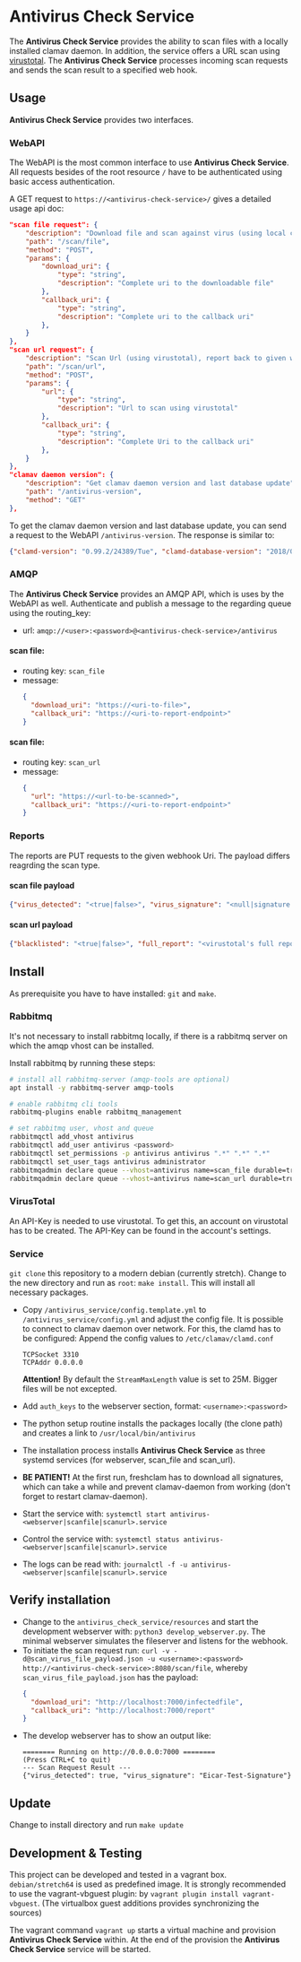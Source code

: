 # Antivirus Check Service

The __Antivirus Check Service__ provides the ability to scan files with a locally installed clamav daemon. In addition, the service offers a URL scan using [virustotal](https://www.virustotal.com).
The __Antivirus Check Service__ processes incoming scan requests and sends the scan result to a specified web hook.

## Usage
__Antivirus Check Service__ provides two interfaces.

### WebAPI
The WebAPI is the most common interface to use __Antivirus Check Service__.
All requests besides of the root resource `/` have to be authenticated using basic access authentication.

A GET request to `https://<antivirus-check-service>/` gives a detailed usage api doc:
~~~json
"scan file request": {
    "description": "Download file and scan against virus (using local clamd), report back to given webhook uri",
    "path": "/scan/file",
    "method": "POST",
    "params": {
        "download_uri": {
            "type": "string",
            "description": "Complete uri to the downloadable file"
        },
        "callback_uri": {
            "type": "string",
            "description": "Complete uri to the callback uri"
        },
    }
},
"scan url request": {
    "description": "Scan Url (using virustotal), report back to given webhook Uri",
    "path": "/scan/url",
    "method": "POST",
    "params": {
        "url": {
            "type": "string",
            "description": "Url to scan using virustotal"
        },
        "callback_uri": {
            "type": "string",
            "description": "Complete Uri to the callback uri"
        },
    }
},
"clamav daemon version": {
    "description": "Get clamav daemon version and last database update",
    "path": "/antivirus-version",
    "method": "GET"
},
~~~

To get the clamav daemon version and last database update, you can send a request to the WebAPI `/antivirus-version`.
The response is similar to:
~~~json
{"clamd-version": "0.99.2/24389/Tue", "clamd-database-version": "2018/03/13 - 08:12:22"}
~~~

### AMQP
The __Antivirus Check Service__ provides an AMQP API, which is uses by the WebAPI as well. 
Authenticate and publish a message to the regarding queue using the routing_key:

- url: `amqp://<user>:<password>@<antivirus-check-service>/antivirus`

#### scan file:
 - routing key: `scan_file`
 - message:
    ~~~json
    {
      "download_uri": "https://<uri-to-file>",
      "callback_uri": "https://<uri-to-report-endpoint>"
    }
    ~~~

#### scan file:
 - routing key: `scan_url`
 - message:
    ~~~json
    {
      "url": "https://<url-to-be-scanned>",
      "callback_uri": "https://<uri-to-report-endpoint>"
    }
    ~~~

### Reports
The reports are PUT requests to the given webhook Uri. The payload differs reagrding the scan type.

#### scan file payload
~~~json
{"virus_detected": "<true|false>", "virus_signature": "<null|signature name>"}
~~~

#### scan url payload
~~~json
{"blacklisted": "<true|false>", "full_report": "<virustotal's full report>"}
~~~


## Install
As prerequisite you have to have installed: `git` and `make`.

### Rabbitmq
It's not necessary to install rabbitmq locally, if there is a rabbitmq server on which the amqp vhost can be installed.

Install rabbitmq by running these steps:
```bash
# install all rabbitmq-server (amqp-tools are optional)
apt install -y rabbitmq-server amqp-tools

# enable rabbitmq cli tools
rabbitmq-plugins enable rabbitmq_management

# set rabbitmq user, vhost and queue
rabbitmqctl add_vhost antivirus
rabbitmqctl add_user antivirus <password>
rabbitmqctl set_permissions -p antivirus antivirus ".*" ".*" ".*"
rabbitmqctl set_user_tags antivirus administrator
rabbitmqadmin declare queue --vhost=antivirus name=scan_file durable=true -u antivirus -p <password>
rabbitmqadmin declare queue --vhost=antivirus name=scan_url durable=true -u antivirus -p <password>
```

### VirusTotal
An API-Key is needed to use virustotal. To get this, an account on virustotal has to be created. The API-Key can be found in the account's settings.

### Service
`git clone` this repository to a modern debian (currently stretch). Change to the new
directory and run as `root`: `make install`. This will install all necessary
packages.

- Copy `/antivirus_service/config.template.yml` to `/antivirus_service/config.yml`
  and adjust the config file.
  It is possible to connect to clamav daemon over network. For this, the clamd has to be configured:
  Append the config values to `/etc/clamav/clamd.conf`
  ```
  TCPSocket 3310
  TCPAddr 0.0.0.0
  ```
  **Attention!** By default the `StreamMaxLength` value is set to 25M. Bigger files will be not excepted.

- Add `auth_keys` to the webserver section, format: `<username>:<password>`
- The python setup routine installs the packages locally (the clone path) and
  creates a link to `/usr/local/bin/antivirus`
- The installation process installs __Antivirus Check Service__ as three systemd
  services (for webserver, scan_file and scan_url). 
- __BE PATIENT!__ At the first run, freshclam has to download all signatures, which can take a 
  while and prevent clamav-daemon from working (don't forget to restart clamav-daemon).
- Start the service with:
  `systemctl start antivirus-<webserver|scanfile|scanurl>.service`
- Control the service with: `systemctl status antivirus-<webserver|scanfile|scanurl>.service`
- The logs can be read with: `journalctl -f -u antivirus-<webserver|scanfile|scanurl>.service`

## Verify installation
- Change to the `antivirus_check_service/resources` and start the development webserver with:
  `python3 develop_webserver.py`. The minimal webserver simulates the fileserver and listens for the webhook.
- To initiate the scan request run: `curl -v -d@scan_virus_file_payload.json -u <username>:<password> http://<antivirus-check-service>:8080/scan/file`, 
  whereby `scan_virus_file_payload.json` has the payload:
  ```json
  {
    "download_uri": "http://localhost:7000/infectedfile",
    "callback_uri": "http://localhost:7000/report"
  }
  ```
- The develop webserver has to show an output like:
  ```
  ======== Running on http://0.0.0.0:7000 ========
  (Press CTRL+C to quit)
  --- Scan Request Result ---
  {"virus_detected": true, "virus_signature": "Eicar-Test-Signature"}
  ```

## Update
Change to install directory and run `make update`

## Development & Testing

This project can be developed and tested in a vagrant box. `debian/stretch64` is used as predefined image.
It is strongly recommended to use the vagrant-vbguest plugin: by `vagrant plugin install vagrant-vbguest`.
(The virtualbox guest additions provides synchronizing the sources)

The vagrant command `vagrant up` starts a virtual machine and provision __Antivirus Check Service__
within. At the end of the provision the __Antivirus Check Service__ service will
be started.